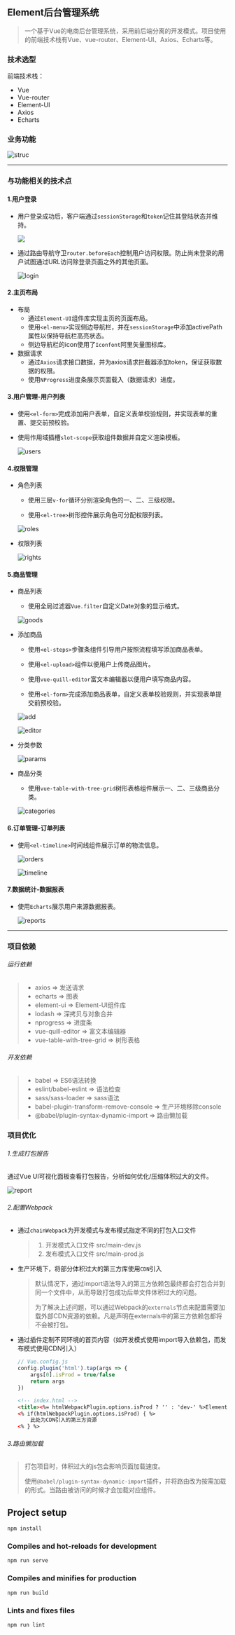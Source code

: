 

##  Element后台管理系统

> 一个基于Vue的电商后台管理系统，采用前后端分离的开发模式。项目使用的前端技术栈有Vue、vue-router、Element-UI、Axios、Echarts等。



### 技术选型

前端技术栈：

- Vue
- Vue-router
- Element-UI
- Axios
- Echarts



### 业务功能

![struc](C:\Users\英雄\Desktop\学习\Vue.js\MyProjects\struc.png)

------



### 与功能相关的技术点

#### 1.用户登录

- 用户登录成功后，客户端通过```sessionStorage```和```token```记住其登陆状态并维持。

  ![](https://gitee.com/wBekvam/vue-shop-admin/raw/master/image/mall_desc04.png)

- 通过路由导航守卫```router.beforeEach```控制用户访问权限。防止尚未登录的用户试图通过URL访问除登录页面之外的其他页面。

  ![login](C:\Users\英雄\Desktop\学习\Vue.js\MyProjects\login.png)



#### 2.主页布局

- 布局
  - 通过```Element-UI```组件库实现主页的页面布局。
  - 使用```<el-menu>```实现侧边导航栏，并在```sessionStorage```中添加activePath属性以保持导航栏高亮状态。
  - 侧边导航栏的icon使用了```Iconfont```阿里矢量图标库。
- 数据请求
  - 通过```Axios```请求接口数据，并为axios请求拦截器添加token，保证获取数据的权限。
  - 使用```NProgress```进度条展示页面载入（数据请求）进度。



#### 3.用户管理-用户列表

- 使用```<el-form>```完成添加用户表单，自定义表单校验规则，并实现表单的重置、提交前预校验。

- 使用作用域插槽```slot-scope```获取组件数据并自定义渲染模板。

  ![users](C:\Users\英雄\Desktop\学习\Vue.js\MyProjects\users.png)



#### 4.权限管理

- 角色列表

  - 使用三层```v-for```循环分别渲染角色的一、二、三级权限。

  - 使用```<el-tree>```树形控件展示角色可分配权限列表。

  ![roles](C:\Users\英雄\Desktop\学习\Vue.js\MyProjects\roles.png)

- 权限列表

  ![rights](C:\Users\英雄\Desktop\学习\Vue.js\MyProjects\rights.png)



#### 5.商品管理

- 商品列表

  - 使用全局过滤器```Vue.filter```自定义Date对象的显示格式。

  ![goods](C:\Users\英雄\Desktop\学习\Vue.js\MyProjects\goods.png)
  
- 添加商品

  - 使用```<el-steps>```步骤条组件引导用户按照流程填写添加商品表单。
  - 使用```<el-upload>```组件以便用户上传商品图片。
  - 使用```vue-quill-editor```富文本编辑器以便用户填写商品内容。

  - 使用```<el-form>```完成添加商品表单，自定义表单校验规则，并实现表单提交前预校验。

  ![add](C:\Users\英雄\Desktop\学习\Vue.js\MyProjects\add.png)

  ![editor](C:\Users\英雄\Desktop\学习\Vue.js\MyProjects\editor.png)

- 分类参数

  ![params](C:\Users\英雄\Desktop\学习\Vue.js\MyProjects\params.png)

- 商品分类

  - 使用```vue-table-with-tree-grid```树形表格组件展示一、二、三级商品分类。

  ![categories](C:\Users\英雄\Desktop\学习\Vue.js\MyProjects\categories.png)



#### 6.订单管理-订单列表

- 使用```<el-timeline>```时间线组件展示订单的物流信息。

  ![orders](C:\Users\英雄\Desktop\学习\Vue.js\MyProjects\orders.png)

  ![timeline](C:\Users\英雄\Desktop\学习\Vue.js\MyProjects\timeline.png)



#### 7.数据统计-数据报表

- 使用```Echarts```展示用户来源数据报表。

  ![reports](C:\Users\英雄\Desktop\学习\Vue.js\MyProjects\reports.png)

------



### 项目依赖

###### 运行依赖

> - axios => 发送请求
> - echarts => 图表
> - element-ui => Element-UI组件库
> - lodash => 深拷贝与对象合并
> - nprogress => 进度条
> - vue-quill-editor => 富文本编辑器
> - vue-table-with-tree-grid => 树形表格

###### 开发依赖

> - babel => ES6语法转换
> - eslint/babel-eslint => 语法检查
> - sass/sass-loader => sass语法
> - babel-plugin-transform-remove-console => 生产环境移除console
> - @babel/plugin-syntax-dynamic-import => 路由懒加载



### 项目优化

###### 1.生成打包报告

通过Vue UI可视化面板查看打包报告，分析如何优化/压缩体积过大的文件。

![report](C:\Users\英雄\Desktop\学习\Vue.js\MyProjects\report.png)



###### 2.配置Webpack

- 通过`chainWebpack`为开发模式与发布模式指定不同的打包入口文件

  > 1. 开发模式入口文件    src/main-dev.js
  >2. 发布模式入口文件    src/main-prod.js
  > 
  
- 生产环境下，将部分体积过大的第三方库使用`CDN`引入

  > 默认情况下，通过import语法导入的第三方依赖包最终都会打包合并到同一个文件中，从而导致打包成功后单文件体积过大的问题。
  >
  > 为了解决上述问题，可以通过Webpack的`externals`节点来配置需要加载外部CDN资源的依赖。凡是声明在externals中的第三方依赖包都将不会被打包。

- 通过插件定制不同环境的首页内容（如开发模式使用import导入依赖包，而发布模式使用CDN引入）

  ```js
  // Vue.config.js
  config.plugin('html').tap(args => {
      args[0].isProd = true/false
      return args
  })
  ```

  ```html
  <!-- index.html -->
  <title><%= htmlWebpackPlugin.options.isProd ? '' : 'dev-' %>Element后台管理系统</title>
  <% if(htmlWebpackPlugin.options.isProd) { %>
      此处为CDN引入的第三方资源
  <% } %>
  ```



###### 3.路由懒加载

  > 打包项目时，体积过大的js包会影响页面加载速度。
  >
  > 使用`@babel/plugin-syntax-dynamic-import`插件，并将路由改为按需加载的形式。当路由被访问的时候才会加载对应组件。



## Project setup
```
npm install
```

### Compiles and hot-reloads for development
```
npm run serve
```

### Compiles and minifies for production
```
npm run build
```

### Lints and fixes files
```
npm run lint
```